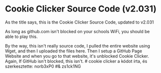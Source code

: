 # Cookie Clicker Source Code (v2.031)
As the title says, this is the Cookie Clicker Source Code, updated to v2.031

As long as github.com isn't blocked on your schools WiFi, you should be able to play this.

By the way, this isn't really source code, I pulled the entire website using Wget, and then I uploaded the files here. Then I setup a GitHub Page Website and when you go to that website, it's unblocked Cookie Clicker. Again, If GitHub isn't blocked, this isn't.
#   c o o k i e   c l i c k e r 
 
 a kódot írta, és szerkesztette: norb3xP0 #& zs1ck1NG 
